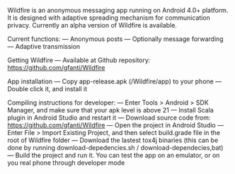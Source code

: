 Wildfire is an anonymous messaging app running on Android 4.0+ platform. It is designed with adaptive spreading mechanism for communication privacy. Currently an alpha version of Wildfire is available.

Current functions:
— Anonymous posts
— Optionally message forwarding
— Adaptive transmission

Getting Wildfire
— Available at Github repository: https://github.com/gfanti/Wildfire

App installation
— Copy app-release.apk (/Wildfire/app) to your phone
— Double click it, and install it

Compiling instructions for developer:
— Enter Tools > Android > SDK Manager, and make sure that your apk level is above 21
— Install Scala plugin in Android Studio and restart it
— Download source code from: https://github.com/gfanti/Wildfire
— Open the project in Android Studio
— Enter File > Import Existing Project, and then select build.grade file in the root of Wildfire folder
— Download the lastest tox4j binaries (this can be done by running download-depedencies.sh / download-dependecies,bat)
— Build the project and run it. You can test the app on an emulator, or on you real phone through developer mode
